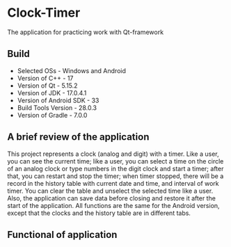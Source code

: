 # Clock-Timer
The application for practicing work with Qt-framework

## Build
- Selected OSs - Windows and Android
- Version of C++ - 17
- Version of Qt - 5.15.2
- Version of JDK - 17.0.4.1
- Version of Android SDK - 33
- Build Tools Version - 28.0.3
- Version of Gradle - 7.0.0

## A brief review of the application
This project represents a clock (analog and digit) with a timer. Like a user, you can see the current time; like a user, you can select a time on the circle of an analog clock or type numbers in the digit clock and start a timer; after that, you can restart and stop the timer; when timer stopped, there will be a record in the history table with current date and time, and interval of work timer. You can clear the table and unselect the selected time like a user. Also, the application can save data before closing and restore it after the start of the application. All functions are the same for the Android version, except that the clocks and the history table are in different tabs.

## Functional of application
